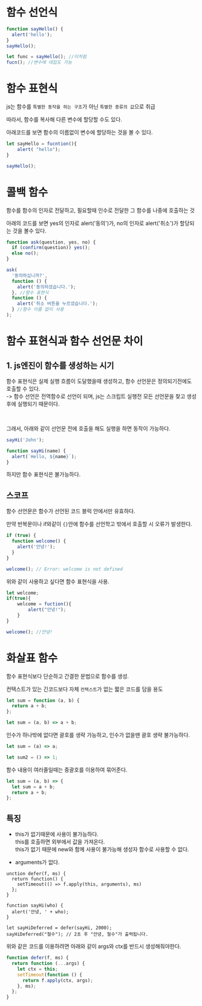 # 함수 선언식

```js
function sayHello() {
  alert('hello');
}
sayHello();

let func = sayHello(); //이처럼
fucn(); //변수에 대입도 가능
```

# 함수 표현식

js는 함수를 `특별한 동작을 하는 구조`가 아닌 `특별한 종류의 값`으로 취급

따라서, 함수를 복사해 다른 변수에 할당할 수도 있다.

아래코드를 보면 함수의 이름없이 변수에 할당하는 것을 볼 수 있다.

```js
let sayHello = fucntion(){
    alert( "hello");
}

sayHello();
```

# 콜백 함수

함수를 함수의 인자로 전달하고, 필요할때 인수로 전달한 그 함수를 나중에 호출하는 것

아래의 코드를 보면 yes의 인자로 alert('동의')가, no의 인자로 alert('취소')가 할당되는 것을 볼수 있다.

```js
function ask(question, yes, no) {
  if (confirm(question)) yes();
  else no();
}

ask(
  '동의하십니까?',
  function () {
    alert('동의하셨습니다.');
  }, //함수 표현식
  function () {
    alert('취소 버튼을 누르셨습니다.');
  } //함수 이름 없이 사용
);
```

# 함수 표현식과 함수 선언문 차이

## 1. js엔진이 함수를 생성하는 시기

함수 표현식은 실제 실행 흐름이 도달했을때 생성하고, 함수 선언문은 정의되기전에도 호출할 수 있다.
<br>
-> 함수 선언은 전역함수로 선언이 되며, js는 스크립트 실행전 모든 선언문을 찾고 생성후에 실행되기 때문이다.

<br>

그래서, 아래와 같이 선언문 전에 호출을 해도 실행을 하면 동작이 가능하다.

```js
sayHi('John');

function sayHi(name) {
  alert(`Hello, ${name}`);
}
```

하지만 함수 표현식은 불가능하다.

## 스코프

함수 선언문은 함수가 선언된 코드 블럭 안에서만 유효하다.

만약 반복문이나 if와같이 `{}`안에 함수를 선언학고 밖에서 호출할 시 오류가 발생한다.

```js
if (true) {
  function welcome() {
    alert('안녕!');
  }
}

welcome(); // Error: welcome is not defined
```

위와 같이 사용하고 싶다면 함수 표현식을 사용.

```js
let welcome;
if(true){
    welcome = fuction(){
        alert("안녕!");
    }
}

welcome(); //안녕!
```

# 화살표 함수

함수 표현식보다 단순하고 간결한 문법으로 함수를 생성.

컨택스트가 있는 긴코드보다 자체 `컨텍스트`가 없는 짧은 코드를 담을 용도

```js
let sum = function (a, b) {
  return a + b;
};
```

```js
let sum = (a, b) => a + b;
```

인수가 하나밖에 없다면 괄호를 생략 가능하고, 인수가 없을땐 괄호 생략 불가능하다.

```js
let sum = (a) => a;

let sum2 = () => 1;
```

함수 내용이 여러줄일때는 중괄호를 이용하여 묶어준다.

```js
let sum = (a, b) => {
  let sum = a + b;
  return a + b;
};
```

## 특징

- this가 없기때문에 사용이 불가능하다.
  <br>this를 호출하면 외부에서 값을 가져온다.
  <br>this가 없기 때문에 new와 함께 사용이 불가능해 생성자 함수로 사용할 수 없다.

- arguments가 없다.

```
unction defer(f, ms) {
  return function() {
    setTimeout(() => f.apply(this, arguments), ms)
  };
}

function sayHi(who) {
  alert('안녕, ' + who);
}

let sayHiDeferred = defer(sayHi, 2000);
sayHiDeferred("철수"); // 2초 후 "안녕, 철수"가 출력됩니다.
```

위와 같은 코드를 이용하려면 아래와 같이 args와 ctx를 반드시 생성해줘야한다.

```js
function defer(f, ms) {
  return function (...args) {
    let ctx = this;
    setTimeout(function () {
      return f.apply(ctx, args);
    }, ms);
  };
}
```
